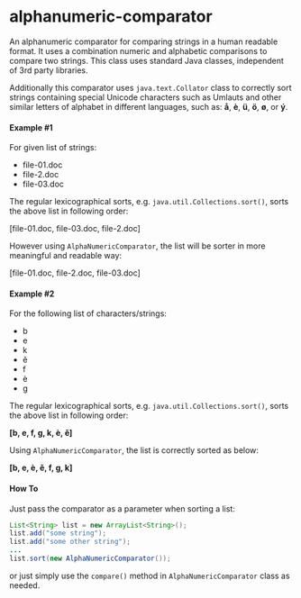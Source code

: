 # alphanumeric-comparator

An alphanumeric comparator for comparing strings in a human readable format. It uses a combination numeric and alphabetic comparisons to compare two strings. This class uses standard Java classes, independent of 3rd party libraries.

Additionally this comparator uses ```java.text.Collator``` class to correctly sort strings containing special Unicode characters such as Umlauts and other similar letters of alphabet in different languages, such as: **å**, **è**, **ü**, **ö**, **ø**, or **ý**.

#### Example #1
For given list of strings:
- file-01.doc
- file-2.doc
- file-03.doc

The regular lexicographical sorts, e.g. ```java.util.Collections.sort()```, sorts the above list in following order:

[file-01.doc, file-03.doc, file-2.doc]

However using ```AlphaNumericComparator```, the list will be sorter in more meaningful and readable way:

[file-01.doc, file-2.doc, file-03.doc]

#### Example #2
For the following list of characters/strings: 
 * b
 * e
 * k
 * ě
 * f
 * è
 * g

The regular lexicographical sorts, e.g. ```java.util.Collections.sort()```, sorts the above list in following order:

**[b, e, f, g, k, è, ě]**

Using ```AlphaNumericComparator```, the list is correctly sorted as below:

**[b, e, è, ě, f, g, k]**

#### How To

Just pass the comparator as a parameter when sorting a list:
```java
List<String> list = new ArrayList<String>();
list.add("some string");
list.add("some other string");
...
list.sort(new AlphaNumericComparator());
```
or just simply use the ```compare()``` method in ```AlphaNumericComparator``` class as needed.
 
